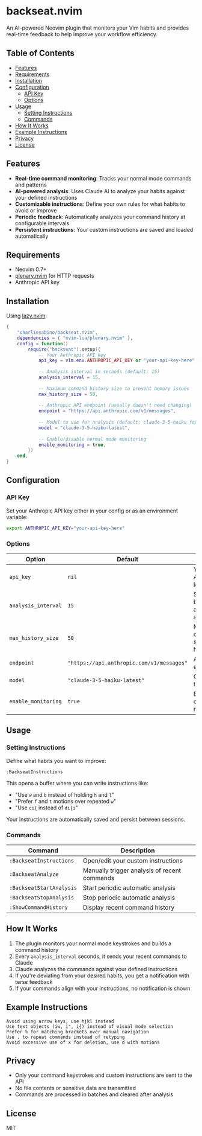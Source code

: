 # backseat.nvim

An AI-powered Neovim plugin that monitors your Vim habits and provides real-time feedback to help improve your workflow efficiency.

## Table of Contents

- [Features](#features)
- [Requirements](#requirements)
- [Installation](#installation)
- [Configuration](#configuration)
  - [API Key](#api-key)
  - [Options](#options)
- [Usage](#usage)
  - [Setting Instructions](#setting-instructions)
  - [Commands](#commands)
- [How It Works](#how-it-works)
- [Example Instructions](#example-instructions)
- [Privacy](#privacy)
- [License](#license)

## Features

- **Real-time command monitoring**: Tracks your normal mode commands and patterns
- **AI-powered analysis**: Uses Claude AI to analyze your habits against your defined instructions
- **Customizable instructions**: Define your own rules for what habits to avoid or improve
- **Periodic feedback**: Automatically analyzes your command history at configurable intervals
- **Persistent instructions**: Your custom instructions are saved and loaded automatically

## Requirements

- Neovim 0.7+
- [plenary.nvim](https://github.com/nvim-lua/plenary.nvim) for HTTP requests
- Anthropic API key

## Installation

Using [lazy.nvim](https://github.com/folke/lazy.nvim):

```lua
{
    "charliesabino/backseat.nvim",
    dependencies = { "nvim-lua/plenary.nvim" },
    config = function()
        require("backseat").setup({
            -- Your Anthropic API key
            api_key = vim.env.ANTHROPIC_API_KEY or "your-api-key-here",
            
            -- Analysis interval in seconds (default: 15)
            analysis_interval = 15,
            
            -- Maximum command history size to prevent memory issues
            max_history_size = 50,
            
            -- Anthropic API endpoint (usually doesn't need changing)
            endpoint = "https://api.anthropic.com/v1/messages",
            
            -- Model to use for analysis (default: claude-3-5-haiku for efficiency)
            model = "claude-3-5-haiku-latest",
            
            -- Enable/disable normal mode monitoring
            enable_monitoring = true,
        })
    end,
}
```

## Configuration

### API Key

Set your Anthropic API key either in your config or as an environment variable:

```bash
export ANTHROPIC_API_KEY="your-api-key-here"
```

### Options

| Option | Default | Description |
|--------|---------|-------------|
| `api_key` | `nil` | Your Anthropic API key (required) |
| `analysis_interval` | `15` | Seconds between automatic analysis |
| `max_history_size` | `50` | Maximum commands to store in history |
| `endpoint` | `"https://api.anthropic.com/v1/messages"` | Anthropic API endpoint |
| `model` | `"claude-3-5-haiku-latest"` | Claude model to use |
| `enable_monitoring` | `true` | Enable/disable command monitoring |

## Usage

### Setting Instructions

Define what habits you want to improve:

```vim
:BackseatInstructions
```

This opens a buffer where you can write instructions like:
- "Use `w` and `b` instead of holding `h` and `l`"
- "Prefer `f` and `t` motions over repeated `w`"
- "Use `ci{` instead of `di{i`"

Your instructions are automatically saved and persist between sessions.

### Commands

| Command | Description |
|---------|-------------|
| `:BackseatInstructions` | Open/edit your custom instructions |
| `:BackseatAnalyze` | Manually trigger analysis of recent commands |
| `:BackseatStartAnalysis` | Start periodic automatic analysis |
| `:BackseatStopAnalysis` | Stop periodic automatic analysis |
| `:ShowCommandHistory` | Display recent command history |

## How It Works

1. The plugin monitors your normal mode keystrokes and builds a command history
2. Every `analysis_interval` seconds, it sends your recent commands to Claude
3. Claude analyzes the commands against your defined instructions
4. If you're deviating from your desired habits, you get a notification with terse feedback
5. If your commands align with your instructions, no notification is shown

## Example Instructions

```
Avoid using arrow keys, use hjkl instead
Use text objects (iw, i", i{) instead of visual mode selection
Prefer % for matching brackets over manual navigation
Use . to repeat commands instead of retyping
Avoid excessive use of x for deletion, use d with motions
```

## Privacy

- Only your command keystrokes and custom instructions are sent to the API
- No file contents or sensitive data are transmitted
- Commands are processed in batches and cleared after analysis

## License

MIT